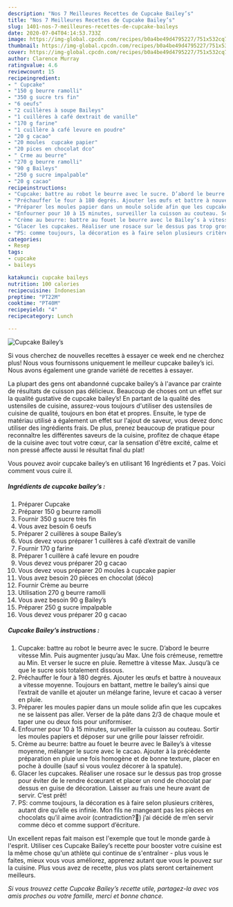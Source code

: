 ```yaml
---
description: "Nos 7 Meilleures Recettes de Cupcake Bailey’s"
title: "Nos 7 Meilleures Recettes de Cupcake Bailey’s"
slug: 1401-nos-7-meilleures-recettes-de-cupcake-baileys
date: 2020-07-04T04:14:53.733Z
image: https://img-global.cpcdn.com/recipes/b0a4be49d4795227/751x532cq70/cupcake-baileys-photo-principale-de-la-recette.jpg
thumbnail: https://img-global.cpcdn.com/recipes/b0a4be49d4795227/751x532cq70/cupcake-baileys-photo-principale-de-la-recette.jpg
cover: https://img-global.cpcdn.com/recipes/b0a4be49d4795227/751x532cq70/cupcake-baileys-photo-principale-de-la-recette.jpg
author: Clarence Murray
ratingvalue: 4.6
reviewcount: 15
recipeingredient:
- " Cupcake"
- "150 g beurre ramolli"
- "350 g sucre trs fin"
- "6 oeufs"
- "2 cuillères à soupe Baileys"
- "1 cuillères à café dextrait de vanille"
- "170 g farine"
- "1 cuillère à café levure en poudre"
- "20 g cacao"
- "20 moules  cupcake papier"
- "20 pices en chocolat dco"
- " Crme au beurre"
- "270 g beurre ramolli"
- "90 g Baileys"
- "250 g sucre impalpable"
- "20 g cacao"
recipeinstructions:
- "Cupcake: battre au robot le beurre avec le sucre. D’abord le beurre vitesse Min. Puis augmenter jusqu’au Max. Une fois crémeuse, remettre au Min. Et verser le sucre en pluie. Remettre à vitesse Max. Jusqu’à ce que le sucre sois totalement dissous."
- "Préchauffer le four à 180 degrés. Ajouter les œufs et battre à nouveaux a vitesse moyenne. Toujours en battant, mettre le bailey’s ainsi que l’extrait de vanille et ajouter un mélange farine, levure et cacao à verser en pluie."
- "Préparer les moules papier dans un moule solide afin que les cupcakes ne se laissent pas aller. Verser de la pâte dans 2/3 de chaque moule et taper une ou deux fois pour uniformiser."
- "Enfourner pour 10 à 15 minutes, surveiller la cuisson au couteau. Sortir les moules papiers et déposer sur une grille pour laisser refroidir."
- "Crème au beurre: battre au fouet le beurre avec le Bailey’s à vitesse moyenne, mélanger le sucre avec le cacao. Ajouter à la précédente préparation en pluie une fois homogène et de bonne texture, placer en poche à douille (sauf si vous voulez décorer à la spatule)."
- "Glacer les cupcakes. Réaliser une rosace sur le dessus pas trop grosse pour éviter de le rendre écœurant et placer un rond de chocolat par dessus en guise de décoration. Laisser au frais une heure avant de servir. C’est prêt!"
- "PS: comme toujours, la décoration es à faire selon plusieurs critères, autant dire qu’elle es infinie. Mon fils ne mangeant pas les pièces en chocolats qu’il aime avoir (contradiction?🤫) j’ai décidé de m’en servir comme déco et comme support d’écriture."
categories:
- Resep
tags:
- cupcake
- baileys

katakunci: cupcake baileys 
nutrition: 100 calories
recipecuisine: Indonesian
preptime: "PT22M"
cooktime: "PT40M"
recipeyield: "4"
recipecategory: Lunch

---
```



![Cupcake Bailey’s](https://img-global.cpcdn.com/recipes/b0a4be49d4795227/751x532cq70/cupcake-baileys-photo-principale-de-la-recette.jpg)

Si vous cherchez de nouvelles recettes à essayer ce week end ne cherchez plus! Nous vous fournissons uniquement le meilleur cupcake bailey’s ici. Nous avons également une grande variété de recettes à essayer.

La plupart des gens ont abandonné cupcake bailey’s à l'avance par crainte de résultats de cuisson pas délicieux. Beaucoup de choses ont un effet sur la qualité gustative de cupcake bailey’s! En partant de la qualité des ustensiles de cuisine, assurez-vous toujours d'utiliser des ustensiles de cuisine de qualité, toujours en bon état et propres. Ensuite, le type de matériau utilisé a également un effet sur l'ajout de saveur, vous devez donc utiliser des ingrédients frais. De plus, prenez beaucoup de pratique pour reconnaître les différentes saveurs de la cuisine, profitez de chaque étape de la cuisine avec tout votre cœur, car la sensation d'être excité, calme et non pressé affecte aussi le résultat final du plat!

<!--inarticleads1-->

Vous pouvez avoir cupcake bailey’s en utilisant 16 Ingrédients et 7 pas. Voici comment vous cuire il.

##### Ingrédients de cupcake bailey’s :

1. Préparer  Cupcake
1. Préparer 150 g beurre ramolli
1. Fournir 350 g sucre très fin
1. Vous avez besoin 6 oeufs
1. Préparer 2 cuillères à soupe Bailey’s
1. Vous devez vous préparer 1 cuillères à café d’extrait de vanille
1. Fournir 170 g farine
1. Préparer 1 cuillère à café levure en poudre
1. Vous devez vous préparer 20 g cacao
1. Vous devez vous préparer 20 moules à cupcake papier
1. Vous avez besoin 20 pièces en chocolat (déco)
1. Fournir  Crème au beurre
1. Utilisation 270 g beurre ramolli
1. Vous avez besoin 90 g Bailey’s
1. Préparer 250 g sucre impalpable
1. Vous devez vous préparer 20 g cacao




<!--inarticleads2-->

##### Cupcake Bailey’s instructions :

1. Cupcake: battre au robot le beurre avec le sucre. D’abord le beurre vitesse Min. Puis augmenter jusqu’au Max. Une fois crémeuse, remettre au Min. Et verser le sucre en pluie. Remettre à vitesse Max. Jusqu’à ce que le sucre sois totalement dissous.
1. Préchauffer le four à 180 degrés. Ajouter les œufs et battre à nouveaux a vitesse moyenne. Toujours en battant, mettre le bailey’s ainsi que l’extrait de vanille et ajouter un mélange farine, levure et cacao à verser en pluie.
1. Préparer les moules papier dans un moule solide afin que les cupcakes ne se laissent pas aller. Verser de la pâte dans 2/3 de chaque moule et taper une ou deux fois pour uniformiser.
1. Enfourner pour 10 à 15 minutes, surveiller la cuisson au couteau. Sortir les moules papiers et déposer sur une grille pour laisser refroidir.
1. Crème au beurre: battre au fouet le beurre avec le Bailey’s à vitesse moyenne, mélanger le sucre avec le cacao. Ajouter à la précédente préparation en pluie une fois homogène et de bonne texture, placer en poche à douille (sauf si vous voulez décorer à la spatule).
1. Glacer les cupcakes. Réaliser une rosace sur le dessus pas trop grosse pour éviter de le rendre écœurant et placer un rond de chocolat par dessus en guise de décoration. Laisser au frais une heure avant de servir. C’est prêt!
1. PS: comme toujours, la décoration es à faire selon plusieurs critères, autant dire qu’elle es infinie. Mon fils ne mangeant pas les pièces en chocolats qu’il aime avoir (contradiction?🤫) j’ai décidé de m’en servir comme déco et comme support d’écriture.




<!--inarticleads1-->

<p>
Un excellent repas fait maison est l'exemple que tout le monde garde à l'esprit. Utiliser ces Cupcake Bailey’s recette pour booster votre cuisine est la même chose qu'un athlète qui continue de s'entraîner - plus vous le faites, mieux vous vous améliorez, apprenez autant que vous le pouvez sur la cuisine. Plus vous avez de recette, plus vos plats seront certainement meilleurs.
</p>

<p>
<i>Si vous trouvez cette Cupcake Bailey’s recette utile, partagez-la avec vos amis proches ou votre famille, merci et bonne chance.</i>
</p>
